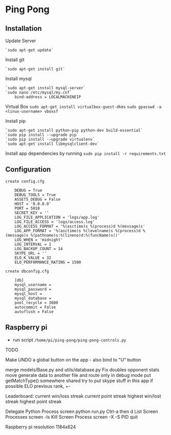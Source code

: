 # Ping Pong

## Installation

Update Server

	`sudo apt-get update`

Install git

	`sudo apt-get install git`

Install mysql

	`sudo apt-get install mysql-server`
	`sudo nano /etc/mysql/my.cnf`
		bind-address = LOCALMACHINEIP


Virtual Box
	`sudo apt-get install virtualbox-guest-dkms`
	`sudo gpasswd -a <linux-username> vboxsf`

Install pip

	`sudo apt-get install python-pip python-dev build-essential`
	`sudo pip install --upgrade pip`
	`sudo pip install --upgrade virtualenv`
	`sudo apt-get install libmysqlclient-dev`

Install app dependencies by running `sudo pip install -r requirements.txt`

## Configuration

	create config.cfg

		DEBUG = True
		DEBUG_TOOLS = True
		ASSETS_DEBUG = False
		HOST = '0.0.0.0'
		PORT = 5010
		SECRET_KEY = ''
		LOG_FILE_APPLICATION = 'logs/app.log'
		LOG_FILE_ACCESS = 'logs/access.log'
		LOG_ACCESS_FORMAT = '%(asctime)s %(process)d %(message)s'
		LOG_APP_FORMAT = '%(asctime)s %(levelname)s %(process)d %(message)s %(pathname)s:%(lineno)d:%(funcName)s()'
		LOG_WHEN = 'midnight'
		LOG_INTERVAL = 1
		LOG_BACKUP_COUNT = 14
		SKYPE_URL = ''
		ELO_K_VALUE = 32
		ELO_PERFORMANCE_RATING = 1500

	create dbconfig.cfg

		[db]
		mysql_username =
		mysql_password =
		mysql_host =
		mysql_database =
		pool_recycle = 3600
		autocommit = False
		autoflush = False


## Raspberry pi

* run script `/home/pi/ping-pong/ping-pong-controls.py`

TODO

Make UNDO a global button on the app - also bind to "U" button

merge models/Base.py and utils/database.py
Fix doubles opponent stats
move generate data to another file and route only in debug mode
put getMatchType() somewhere shared
try to put skype stuff in this app if possible
ELO previous rank, +-

Leaderboard:
	current win/loss streak
	current point streak
	highest win/lost streak
	highest point streak

Delegate Python Process
	screen python run.py
	Ctrl-a then d
List Screen Processes
	screen -ls
Kill Screen Process
	screen -X -S PID quit

Raspberry pi resolution
1184x624